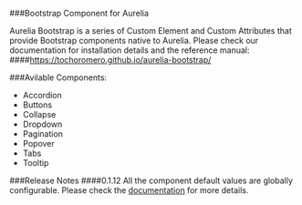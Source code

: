 ###Bootstrap Component for Aurelia

Aurelia Bootstrap is a series of Custom Element and Custom Attributes that provide Bootstrap components native to Aurelia.
Please check our documentation for installation details and the reference manual:
####https://tochoromero.github.io/aurelia-bootstrap/

###Avilable Components:
* Accordion
* Buttons
* Collapse
* Dropdown
* Pagination
* Popover
* Tabs
* Tooltip

###Release Notes
####0.1.12
All the component default values are globally configurable. Please check the [documentation](https://tochoromero.github.io/aurelia-bootstrap/#/defaults) for more details.

